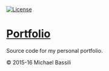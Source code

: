 [![License](http://img.shields.io/:license-mit-blue.svg)](http://doge.mit-license.org)

# [Portfolio](http://bassi.li)
Source code for my personal portfolio.


© 2015-16 Michael Bassili
